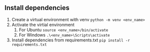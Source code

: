 ## Install dependencies

1. Create a virtual environment with venv `python -m venv <env_name>`
2. Activate the virtial environment 
   1. For Ubuntu `source <env_name>/bin/activate`
   2. For Windows `.\<env_name>\Scripts\activate`
3. Install dependencies from requirements.txt `pip install -r requirements.txt`

